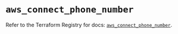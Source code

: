 # `aws_connect_phone_number`

Refer to the Terraform Registry for docs: [`aws_connect_phone_number`](https://registry.terraform.io/providers/hashicorp/aws/6.13.0/docs/resources/connect_phone_number).
